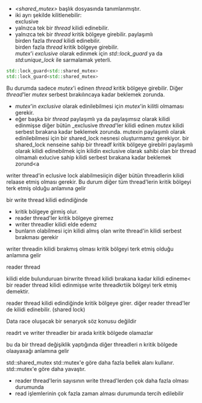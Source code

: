 - _<shared_mutex>_ başlık dosyasında tanımlanmıştır.
- iki ayrı şekilde kilitlenebilir: <br>
exclusive<br>
 - yalnızca tek bir _thread_ kilidi edinebilir.
 - yalnızca tek bir _thread_ kritik bölgeye girebilir.
paylaşımlı <br>
birden fazla _thread_ kilidi edinebilir. <br>
birden fazla _thread_ kritik bölgeye girebilir.  <br>
_mutex_'i _exclusive_ olarak edinmek için _std::lock_guard_ ya da _std:unique_lock_ ile sarmalamak yeterli.

```cpp
std::lock_guard<std::shared_mutex>
std::lock_guard<std::shared_mutex>
```
Bu durumda sadece _mutex_'i edinen _thread_ kritik bölgeye girebilir. Diğer _thread_'ler _mutex_ serbest bırakılıncaya kadar beklemek zorunda. <br>

- _mutex_'in _exclusive_ olarak edinilebilmesi için _mutex_'in kilitli olmaması gerekir.
- eğer başka bir _thread_ paylaşımlı ya da paylaşımsız olarak kilidi edinmişse diğer bütün _exclusive _thread_'ler kilidi edinen _mutex_ kilidi serbest bırakana kadar beklemek zorunda.
mutexin paylaşımlı olarak edinilebilmesi için bir shared_lock nesnesi oluşturmamız gerekiyor.
bir shared_lock nenseine sahip bir threadf kritik bölgeye girebilri
paylaşımlı olarak kilidi edinebilmek için kilidin exclusive olarak sahibi olan bir thread olmamalı
exlucive sahip kilidi serbest bırakana kadar beklemek zorund<a


writer thread'in eclusive lock alabilmesiiçin diğer bütün threadlerin kilidi relaase etmiş olması gerekir.
Bu durum diğer tüm thread'lerin kritik bölgeyi terk etmiş olduğu anlamına gelir

bir write thread kilidi edindiğinde
- kritik bölgeye girmiş olur.
- reader thread'ler kritik bölgeye giremez
- writer threadler kilidi elde edemz
- bunların olabilmesi için kilidi almış olan write thread'in kilidi serbest bırakması gerekir


writer threadin kilidi bırakmış olması kritik bölgeyi terk etmiş olduğu anlamına gelir


reader thread

kilidi elde bulunduruan birwrite thread kilidi bırakana kadar kilidi edineme<
bir reader thread kilidi edinmişse write threadkrtiik bölgeyi terk etmiş demektir.

reader thread kilidi edindiğinde 
kritik bölgeye girer.
diğer reader thread'ler de kilidi edinebilir. (shared lock)

Data race oluşacak bir senaryok söz konusu değildir

readrt ve writer threadler bir arada kritik bölgede olamazlar

bu da bir thread değişiklik yaptığında diğer threadleri n kritik bölgede olaayaxağı anlamına gelir



std::shared_mutex std::mutex'e göre daha fazla bellek alanı kullanır.
std::mutex'e göre daha yavaştır.

- reader thread'lerin sayısının write thread'lerden çok daha fazla olması durumunda
- read işlemlerinin çok fazla zaman alması durumunda tercih edilebilir






